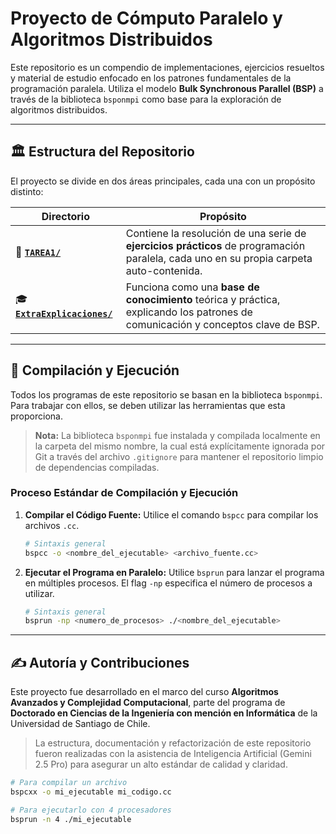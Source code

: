 # Proyecto de Cómputo Paralelo y Algoritmos Distribuidos

Este repositorio es un compendio de implementaciones, ejercicios resueltos y material de estudio enfocado en los patrones fundamentales de la programación paralela. Utiliza el modelo **Bulk Synchronous Parallel (BSP)** a través de la biblioteca `bsponmpi` como base para la exploración de algoritmos distribuidos.

---

## 🏛️ Estructura del Repositorio

El proyecto se divide en dos áreas principales, cada una con un propósito distinto:

| Directorio                                   | Propósito                                                                                                                              |
| -------------------------------------------- | -------------------------------------------------------------------------------------------------------------------------------------- |
| 📁 [**`TAREA1/`**](./TAREA1/)                     | Contiene la resolución de una serie de **ejercicios prácticos** de programación paralela, cada uno en su propia carpeta auto-contenida. |
| 🎓 [**`ExtraExplicaciones/`**](./ExtraExplicaciones/) | Funciona como una **base de conocimiento** teórica y práctica, explicando los patrones de comunicación y conceptos clave de BSP.     |

---

## 🚀 Compilación y Ejecución

Todos los programas de este repositorio se basan en la biblioteca `bsponmpi`. Para trabajar con ellos, se deben utilizar las herramientas que esta proporciona.

> **Nota:** La biblioteca `bsponmpi` fue instalada y compilada localmente en la carpeta del mismo nombre, la cual está explícitamente ignorada por Git a través del archivo `.gitignore` para mantener el repositorio limpio de dependencias compiladas.

### Proceso Estándar de Compilación y Ejecución

1.  **Compilar el Código Fuente:**
    Utilice el comando `bspcc` para compilar los archivos `.cc`.

    ```bash
    # Sintaxis general
    bspcc -o <nombre_del_ejecutable> <archivo_fuente.cc>
    ```

2.  **Ejecutar el Programa en Paralelo:**
    Utilice `bsprun` para lanzar el programa en múltiples procesos. El flag `-np` especifica el número de procesos a utilizar.

    ```bash
    # Sintaxis general
    bsprun -np <numero_de_procesos> ./<nombre_del_ejecutable>
    ```

---

## ✍️ Autoría y Contribuciones

Este proyecto fue desarrollado en el marco del curso **Algoritmos Avanzados y Complejidad Computacional**, parte del programa de **Doctorado en Ciencias de la Ingeniería con mención en Informática** de la Universidad de Santiago de Chile.

> La estructura, documentación y refactorización de este repositorio fueron realizadas con la asistencia de Inteligencia Artificial (Gemini 2.5 Pro) para asegurar un alto estándar de calidad y claridad.

```bash
# Para compilar un archivo
bspcxx -o mi_ejecutable mi_codigo.cc

# Para ejecutarlo con 4 procesadores
bsprun -n 4 ./mi_ejecutable
```

